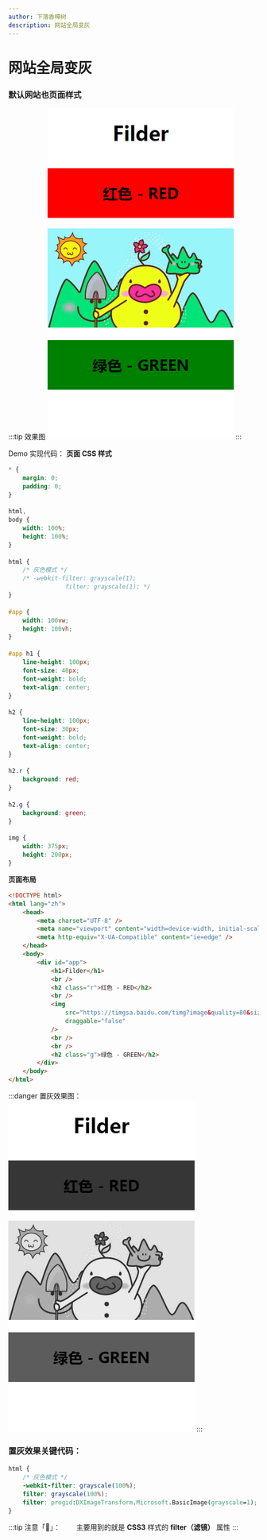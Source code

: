 ```yaml
---
author: 下落香樟树
description: 网站全局变灰
---
```


# 网站全局变灰

### 默认网站也页面样式

:::tip 效果图
![彩色20200404222642.png](./img/9-1.png)
:::

Demo 实现代码：
**页面 CSS 样式**

```css title="CSS 代码"
* {
	margin: 0;
	padding: 0;
}

html,
body {
	width: 100%;
	height: 100%;
}

html {
	/* 灰色模式 */
	/* -webkit-filter: grayscale(1);
				filter: grayscale(1); */
}

#app {
	width: 100vw;
	height: 100vh;
}

#app h1 {
	line-height: 100px;
	font-size: 40px;
	font-weight: bold;
	text-align: center;
}

h2 {
	line-height: 100px;
	font-size: 30px;
	font-weight: bold;
	text-align: center;
}

h2.r {
	background: red;
}

h2.g {
	background: green;
}

img {
	width: 375px;
	height: 200px;
}
```

**页面布局**

```html title="页面代码示例"
<!DOCTYPE html>
<html lang="zh">
	<head>
		<meta charset="UTF-8" />
		<meta name="viewport" content="width=device-width, initial-scale=1.0" />
		<meta http-equiv="X-UA-Compatible" content="ie=edge" />
	</head>
	<body>
		<div id="app">
			<h1>Filder</h1>
			<br />
			<h2 class="r">红色 - RED</h2>
			<br />
			<img
				src="https://timgsa.baidu.com/timg?image&quality=80&size=b9999_10000&sec=1586019993398&di=2e9ec900359cb1a24c6c5ec131ae87f2&imgtype=0&src=http%3A%2F%2Fimg0.imgtn.bdimg.com%2Fit%2Fu%3D4048520830%2C957432571%26fm%3D214%26gp%3D0.jpg"
				draggable="false"
			/>
			<br />
			<br />
			<h2 class="g">绿色 - GREEN</h2>
		</div>
	</body>
</html>
```

:::danger 置灰效果图：
![huise.png](./img/9-2.png)
:::

### 置灰效果关键代码：

```css
html {
	/* 灰色模式 */
	-webkit-filter: grayscale(100%);
	filter: grayscale(100%);
	filter: progid:DXImageTransform.Microsoft.BasicImage(grayscale=1);
}
```

:::tip 注意「👀」：
&emsp;&emsp;主要用到的就是 **CSS3** 样式的 **filter（滤镜）** 属性
:::
